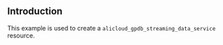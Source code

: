 ## Introduction

This example is used to create a `alicloud_gpdb_streaming_data_service` resource.

<!-- BEGIN_TF_DOCS -->

<!-- END_TF_DOCS -->
